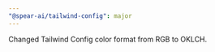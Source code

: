 ```yaml
---
"@spear-ai/tailwind-config": major
---
```


Changed Tailwind Config color format from RGB to OKLCH.
